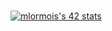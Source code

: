 ###
[![mlormois's 42 stats](https://badge42.herokuapp.com/api/stats/mlormois?privacyEmail=true)](https://github.com/Ocaedaltar/badge42)
